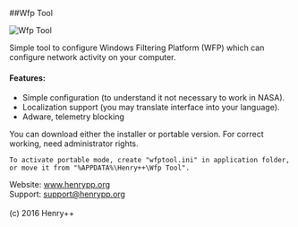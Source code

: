 ##Wfp Tool

![Wfp Tool](http://www.henrypp.org/images/wfptool.jpg)

Simple tool to configure Windows Filtering Platform (WFP) which can configure network activity on your computer.

#### Features:
- Simple configuration (to understand it not necessary to work in NASA).
- Localization support (you may translate interface into your language).
- Adware, telemetry blocking

You can download either the installer or portable version. For correct working, need administrator rights.
```
To activate portable mode, create "wfptool.ini" in application folder, or move it from "%APPDATA%\Henry++\Wfp Tool".
```

Website: www.henrypp.org<br />
Support: support@henrypp.org<br />
<br />
(c) 2016 Henry++
